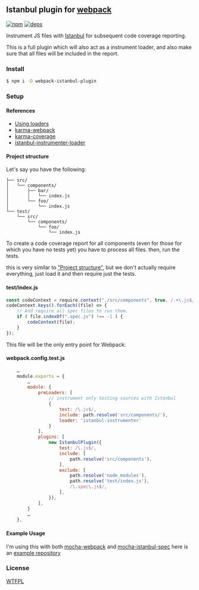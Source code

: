 ## Istanbul plugin for [webpack](https://webpack.github.io/)

[![npm](http://img.shields.io/npm/v/webpack-istanbul-plugin.svg?style=flat-square)](https://www.npmjs.org/package/webpack-istanbul-plugin)
[![deps](http://img.shields.io/david/DxCx/webpack-istanbul-plugin.svg?style=flat-square)](https://david-dm.org/DxCx/webpack-istanbul-plugin#info=dependencies)

Instrument JS files with [Istanbul](https://github.com/gotwarlost/istanbul) for subsequent code coverage reporting.

This is a full plugin which will also act as a instrument loader,
and also make sure that all files will be included in the report.

### Install

```sh
$ npm i -D webpack-istanbul-plugin
```

### Setup

#### References

* [Using loaders](https://webpack.github.io/docs/using-loaders.html)
* [karma-webpack](https://github.com/webpack/karma-webpack#karma-webpack)
* [karma-coverage](https://github.com/karma-runner/karma-coverage#configuration)
* [istanbul-instrumenter-loader](https://github.com/deepsweet/istanbul-instrumenter-loader)

#### Project structure

Let's say you have the following:

```
├── src/
│   └── components/
│       ├── bar/
│       │   └── index.js
│       └── foo/
│           └── index.js
└── test/
    └── src/
        └── components/
            └── foo/
                └── index.js
```

To create a code coverage report for all components (even for those for which you have no tests yet) you have to process all files.
then, run the tests.

this is very similar to ["Project structure"](https://github.com/deepsweet/istanbul-instrumenter-loader#project-structure), but we don't actually require everything, just load it and then require just the tests.

#### test/index.js

```js
const codeContext = require.context("./src/components", true, /.+\.js$/);
codeContext.keys().forEach((file) => {
    // And require all spec files to run them.
    if ( file.indexOf(".spec.js") !== -1 ) {
        codeContext(file);
    }
});
```

This file will be the only entry point for Webpack:

#### webpack.config.test.js

```js
    …
    module.exports = {
        …
        module: {
            preLoaders: [
                // instrument only testing sources with Istanbul
                {
                    test: /\.js$/,
                    include: path.resolve('src/components/'),
                    loader: 'istanbul-instrumenter'
                }
            ],
			plugins: [
				new IstanbulPlugin({
					test: /\.js$/,
					include: [
						path.resolve('src/components'),
					],
					exclude: [
						path.resolve('node_modules'),
						path.resolve('test/index.js'),
						/\.spec\.js$/,
					],
				}),
			],
        }
        …
    },
```

#### Example Usage

I'm using this with both [mocha-webpack](https://www.npmjs.com/package/mocha-webpack) and [mocha-istanbul-spec](https://www.npmjs.com/package/mocha-istanbul-spec)
here is an [example repository](https://github.com/DxCx/webpack-graphql-server/tree/df4f79b8c4ab816b57858156423e59b5da108037)

### License
[WTFPL](http://www.wtfpl.net/wp-content/uploads/2012/12/wtfpl-strip.jpg)
